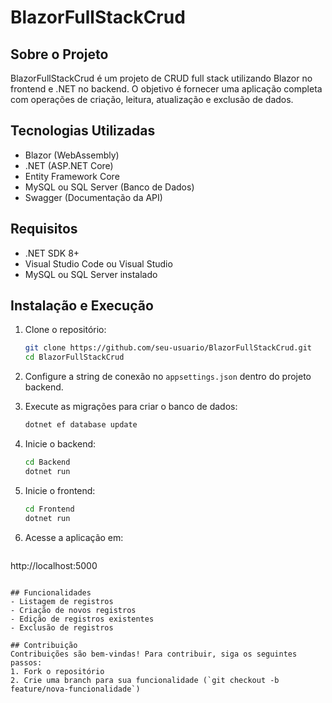 # BlazorFullStackCrud

## Sobre o Projeto

BlazorFullStackCrud é um projeto de CRUD full stack utilizando Blazor no frontend e .NET no backend. O objetivo é fornecer uma aplicação completa com operações de criação, leitura, atualização e exclusão de dados.

## Tecnologias Utilizadas
- Blazor (WebAssembly)
- .NET (ASP.NET Core)
- Entity Framework Core
- MySQL ou SQL Server (Banco de Dados)
- Swagger (Documentação da API)

## Requisitos
- .NET SDK 8+
- Visual Studio Code ou Visual Studio
- MySQL ou SQL Server instalado

## Instalação e Execução

1. Clone o repositório:
   ```sh
   git clone https://github.com/seu-usuario/BlazorFullStackCrud.git
   cd BlazorFullStackCrud
   ```

2. Configure a string de conexão no `appsettings.json` dentro do projeto backend.

3. Execute as migrações para criar o banco de dados:
   ```sh
   dotnet ef database update
   ```

4. Inicie o backend:
   ```sh
   cd Backend
   dotnet run
   ```

5. Inicie o frontend:
   ```sh
   cd Frontend
   dotnet run
   ```

6. Acesse a aplicação em:
   ```
http://localhost:5000
   ```

## Funcionalidades
- Listagem de registros
- Criação de novos registros
- Edição de registros existentes
- Exclusão de registros

## Contribuição
Contribuições são bem-vindas! Para contribuir, siga os seguintes passos:
1. Fork o repositório
2. Crie uma branch para sua funcionalidade (`git checkout -b feature/nova-funcionalidade`)

